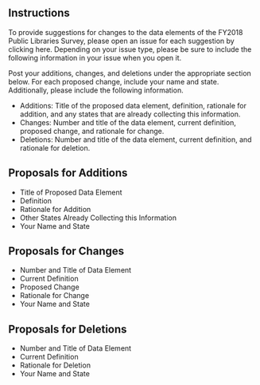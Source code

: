 ## Instructions
To provide suggestions for changes to the data elements of the FY2018 Public Libraries Survey, please open an issue for each suggestion by clicking here. Depending on your issue type, please be sure to include the following information in your issue when you open it.

Post your additions, changes, and deletions under the appropriate section below. For each proposed change, include your name and state. Additionally, please include the following information.
* Additions: Title of the proposed data element, definition, rationale for addition, and any states that are already collecting this information.   
* Changes: Number and title of the data element, current definition, proposed change, and rationale for change.
* Deletions: Number and title of the data element, current definition, and rationale for deletion.
 
## Proposals for Additions
* Title of Proposed Data Element
* Definition
* Rationale for Addition
* Other States Already Collecting this Information
* Your Name and State

## Proposals for Changes
* Number and Title of Data Element 
* Current Definition
* Proposed Change
* Rationale for Change
* Your Name and State

## Proposals for Deletions
* Number and Title of Data Element 
* Current Definition
* Rationale for Deletion
* Your Name and State
